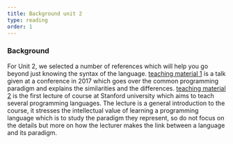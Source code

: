 ```yaml
---
title: Background unit 2 
type: reading
order: 1
---
```


### Background 

For Unit 2, we selected a number of references which will help you go beyond just knowing the syntax of the language.
[teaching material 1](https://www.youtube.com/watch?v=Pg3UeB-5FdA) is a talk given at a conference in 2017 which goes over the common programming paradigm and explains the similarities and the differences. 
[teaching material 2](https://www.youtube.com/watch?v=Ps8jOj7diA0) is the first lecture of course at Stanford university which aims to teach several programming languages. 
The lecture is a general introduction to the course, it stresses the intellectual value of learning a programming language which is to study the paradigm they represent, so do not focus on the details but more on how the lecturer makes the link between a language and its paradigm.
